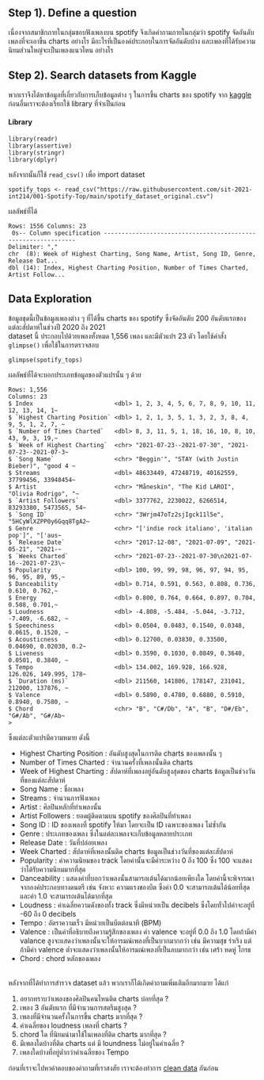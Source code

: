 ## Step 1). Define a question
เนื่องจากสมาชิกภายในกลุ่มชอบฟังเพลงบน spotify จึงเกิดคำถามภายในกลุ่มว่า spotify จัดอันดับเพลงที่จะเอาขึ้น charts อย่างไร มีอะไรที่เป็นองค์ประกอบในการจัดอันดับบ้าง และเพลงที่ได้รับความนิยมส่วนใหญ่จะเป็นเพลงแนวไหน อย่างไร

## Step 2). Search datasets from Kaggle
พวกเราจึงได้หาข้อมูลที่เกี่ยวกับการเก็บข้อมูลต่าง ๆ ในการขึ้น charts ของ spotify จาก [kaggle](https://www.kaggle.com/sashankpillai/spotify-top-200-charts-20202021)<br>
ก่อนอื่นเราจะต้องเรียกใช้ library ที่จำเป็นก่อน
#### Library
```{R}
library(readr)
library(assertive)
library(stringr)
library(dplyr)
```
หลังจากนั้นก็ใช้ `read_csv()` เพื่อ import dataset
```{R}
spotify_tops <- read_csv("https://raw.githubusercontent.com/sit-2021-int214/001-Spotify-Top/main/spotify_dataset_original.csv")
```
ผลลัพธ์ที่ได้
```{R}
Rows: 1556 Columns: 23                                                              
 0s-- Column specification --------------------------------------------------------------
Delimiter: ","
chr  (8): Week of Highest Charting, Song Name, Artist, Song ID, Genre, Release Dat...
dbl (14): Index, Highest Charting Position, Number of Times Charted, Artist Follow...
```

## Data Exploration
ข้อมูลชุดนี้เป็นข้อมูลเพลงต่าง ๆ ที่ได้ขึ้น charts ของ spotify ซึ่งจัดอันดับ 200 อันดับแรกของแต่ละสัปดาห์ในช่วงปี 2020 ถึง 2021 <br>
dataset นี้ ประกอบไปด้วยเพลงทั้งหมด 1,556 เพลง และมีตัวแปร 23 ตัว โดยใช้คำสั่ง `glimpse()` เพื่อใช้ในการตรวจสอบ 
```{R}
glimpse(spotify_tops)
```
ผลลัพธ์ที่ได้จะบอกประเภทข้อมูลของตัวแปรนั้น ๆ ด้วย
```{R}
Rows: 1,556
Columns: 23
$ Index                       <dbl> 1, 2, 3, 4, 5, 6, 7, 8, 9, 10, 11, 12, 13, 14, 1~
$ `Highest Charting Position` <dbl> 1, 2, 1, 3, 5, 1, 3, 2, 3, 8, 4, 9, 5, 1, 2, 7, ~
$ `Number of Times Charted`   <dbl> 8, 3, 11, 5, 1, 18, 16, 10, 8, 10, 43, 9, 3, 19,~
$ `Week of Highest Charting`  <chr> "2021-07-23--2021-07-30", "2021-07-23--2021-07-3~
$ `Song Name`                 <chr> "Beggin'", "STAY (with Justin Bieber)", "good 4 ~
$ Streams                     <dbl> 48633449, 47248719, 40162559, 37799456, 33948454~
$ Artist                      <chr> "Måneskin", "The Kid LAROI", "Olivia Rodrigo", "~
$ `Artist Followers`          <dbl> 3377762, 2230022, 6266514, 83293380, 5473565, 54~
$ `Song ID`                   <chr> "3Wrjm47oTz2sjIgck11l5e", "5HCyWlXZPP0y6Gqq8TgA2~
$ Genre                       <chr> "['indie rock italiano', 'italian pop']", "['aus~
$ `Release Date`              <chr> "2017-12-08", "2021-07-09", "2021-05-21", "2021-~
$ `Weeks Charted`             <chr> "2021-07-23--2021-07-30\n2021-07-16--2021-07-23\~
$ Popularity                  <dbl> 100, 99, 99, 98, 96, 97, 94, 95, 96, 95, 89, 95,~
$ Danceability                <dbl> 0.714, 0.591, 0.563, 0.808, 0.736, 0.610, 0.762,~
$ Energy                      <dbl> 0.800, 0.764, 0.664, 0.897, 0.704, 0.508, 0.701,~
$ Loudness                    <dbl> -4.808, -5.484, -5.044, -3.712, -7.409, -6.682, ~
$ Speechiness                 <dbl> 0.0504, 0.0483, 0.1540, 0.0348, 0.0615, 0.1520, ~
$ Acousticness                <dbl> 0.12700, 0.03830, 0.33500, 0.04690, 0.02030, 0.2~
$ Liveness                    <dbl> 0.3590, 0.1030, 0.0849, 0.3640, 0.0501, 0.3840, ~
$ Tempo                       <dbl> 134.002, 169.928, 166.928, 126.026, 149.995, 178~
$ `Duration (ms)`             <dbl> 211560, 141806, 178147, 231041, 212000, 137876, ~
$ Valence                     <dbl> 0.5890, 0.4780, 0.6880, 0.5910, 0.8940, 0.7580, ~
$ Chord                       <chr> "B", "C#/Db", "A", "B", "D#/Eb", "G#/Ab", "G#/Ab~
> 
```
ซึ่งแต่ละตัวแปรมีความหมาย ดังนี้

* Highest Charting Position : อันดับสูงสุดในการติด charts ของเพลงนั้น ๆ 
* Number of Times Charted : จำนวนครั้งที่เพลงนั้นติด charts
* Week of Highest Charting : สัปดาห์ที่เพลงอยู่อันดับสูงสุดของ charts ข้อมูลเป็นช่วงวันที่ของแต่ละสัปดาห์
* Song Name : ชื่อเพลง
* Streams : จำนวนการฟังเพลง
* Artist : ศิลปินหลักที่ทำเพลงนั้น
* Artist Followers : ยอดผู้ติดตามบน spotify ของศิลปินที่ทำเพลง
* Song ID : ID ของเพลงที่ spotify ให้มา โดยจะเป็น ID เฉพาะของเพลง ไม่ซ้ำกัน
* Genre : ประเภทของเพลง ซึ่งในแต่ละเพลงจะเก็บข้อมูลหลายประเภท
* Release Date : วันที่ปล่อยเพลง
* Week Charted : สัปดาห์ที่เพลงนั้นติด charts ข้อมูลเป็นช่วงวันที่ของแต่ละสัปดาห์
* Popularity : ค่าความนิยมของ track โดยค่านั้นจะมีค่าระหว่าง 0 ถึง 100 ซึ่ง 100 จะแสดงว่าได้รับความนิยมมากที่สุด
* Danceability : แสดงค่าที่บอกว่าเพลงนั้นสามารถเต้นได้มากน้อยเพียงใด โดยค่านี้จะพิจารณาจากองค์ประกอบทางดนตรี เช่น จังหวะ ความแรงของบีต ซึ่งค่า 0.0 จะสามารถเต้นได้น้อยที่สุด และค่า 1.0 จะสามารถเต้นได้มากที่สุด
* Loudness : ค่าเฉลี่ยความดังของทั้ง track ซึ่งมีหน่วยเป็น decibels ซึ่งโดยทั่วไปค่าจะอยู่ที่ -60 ถึง 0 decibels
* Tempo : อัตราความเร็ว มีหน่วยเป็นบีตต่อนาที (BPM)
* Valence : เป็นค่าที่อธิบายถึงความรู้สึกของเพลง ค่า valence จะอยู่ที่ 0.0 ถึง 1.0 โดยถ้ามีค่า valance สูงจะแสดงว่าเพลงนั้นจะให้อารมณ์เพลงที่เป็นบวกมากกว่า เช่น มีความสุข ร่าเริง แต่ถ้ามีค่า valence ต่ำจะแสดงว่าเพลงนั้นให้อารมณ์เพลงที่เป็นลบมากกว่า เช่น เศร้า หดหู่ โกรธ
* Chord : chord หลักของเพลง 
<br><br>

หลังจากที่ได้ทำการสำรวจ dataset แล้ว พวกเราก็ได้เกิดคำถามเพิ่มเติมอีกมากมาย ได้แก่
1. อยากทราบว่าเพลงของศิลปินคนไหนติด charts บ่อยที่สุด ?
2. เพลง 3 อันดับแรก ที่มีจำนวนการสตรีมสูงสุด ?
3. เพลงที่มีจำนวนครั้งในการขึ้น charts มากที่สุด ?
4. ค่าเฉลี่ยของ loudness เพลงที่ charts ?
5. chord ใด ที่นิยมนำมาใช้ในเพลงที่ติด charts มากที่สุด ?
6. มีเพลงใดบ้างที่ติด charts แต่ มี loundness ไม่อยู่ในค่าเฉลี่ย ?
7. เพลงใดบ้างที่อยู่ต่ำกว่าค่าเฉลี่ยของ Tempo

ก่อนที่เราจะไปหาคำตอบของคำถามที่เราสงสัย เราจะต้องทำการ [clean data](https://github.com/sit-2021-int214/001-Spotify-Top/blob/main/data_cleaning.md) กันก่อน
